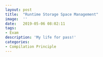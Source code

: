 ```yaml
---
layout:	post
title:	"Runtime Storage Space Management"
image:	''
date:	2019-05-06 08:02:11
tags:	
- Exam
description: 'My life for pass!'
categories:
- Compilation Principle
---
```


<script type="text/javascript" src="../MathJax/MathJax.js?config=default"></script>
